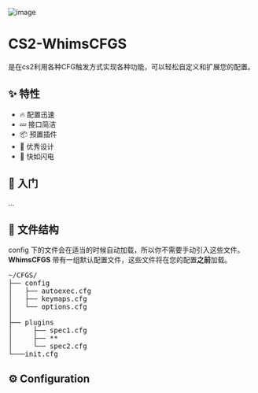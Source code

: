![image](https://github.com/xiaoCRQ/CS2-WhimsCFGS/blob/main/ditou.jpg)
# CS2-WhimsCFGS
是在cs2利用各种CFG触发方式实现各种功能，可以轻松自定义和扩展您的配置。

## ✨ 特性

- 🔥 配置迅速
- 💤 接口简洁
- 📦 预置插件
- 🧹 优秀设计
- 🚀 快如闪电

## 🚀 入门
...
## 📂 文件结构

config 下的文件会在适当的时候自动加载，所以你不需要手动引入这些文件。
**WhimsCFGS** 带有一组默认配置文件，这些文件将在您的配置**之前**加载。

<pre>
~/CFGS/
├── config
│   ├── autoexec.cfg
│   ├── keymaps.cfg
│   └── options.cfg
│  
├── plugins
│     ├── spec1.cfg
│     ├── **
│     └── spec2.cfg
└───init.cfg
</pre>

## ⚙️ Configuration
